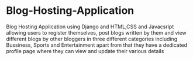 # Blog-Hosting-Application
Blog Hosting Application using Django and HTML,CSS and Javacsript allowing users to register themselves, post blogs written by them and view different blogs by other bloggers in three different categories including Bussiness, Sports and Entertainment apart from that they have a dedicated profile page where they can view and update their various details 
